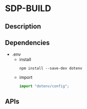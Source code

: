 # SDP-BUILD

## Description

## Dependencies

- .env
    - install
        ```
        npm install --save-dev dotenv
        ```
    - import
        ```javascript
        import "dotenv/config";
        ```

## APIs
